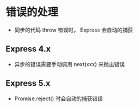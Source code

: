# 错误的处理

- 同步的代码 throw 错误时， Express 会自动的捕获

## Express 4.x

- 异步的错误需要手动调用 next(xxx) 来抛出错误

## Express 5.x

- Promise.reject() 时会自动的捕获错误
